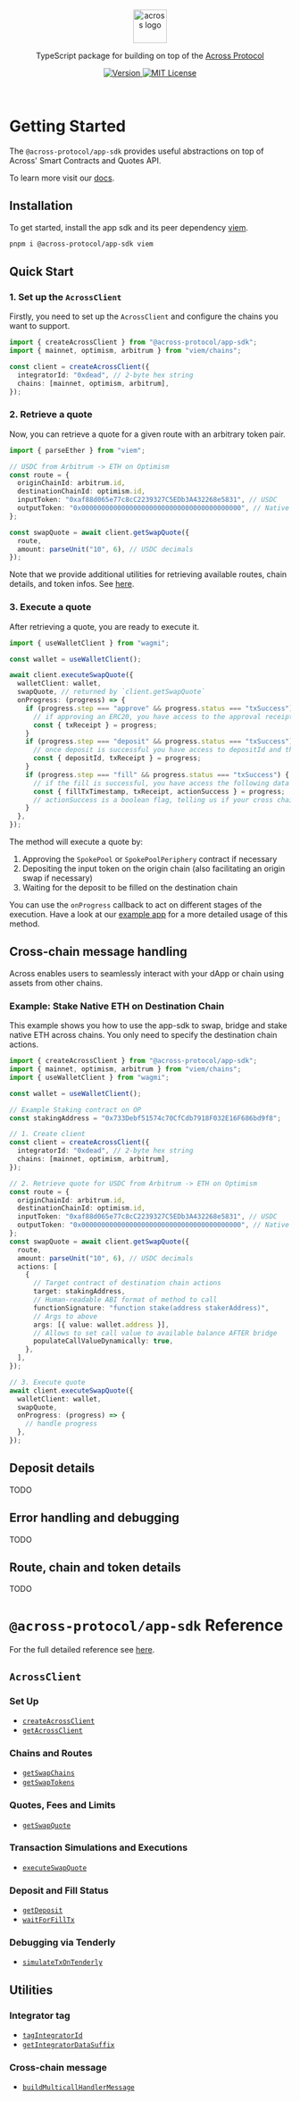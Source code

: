 <br/>

<p align="center">
  <a href="https://across.to">
      <picture>
        <source media="(prefers-color-scheme: dark)" srcset="https://raw.githubusercontent.com/across-protocol/toolkit/refs/heads/master/.github/across-logo-dark.png">
        <img alt="across logo" src="https://raw.githubusercontent.com/across-protocol/toolkit/refs/heads/master/.github/across-logo-light.png" width="auto" height="60">
      </picture>
</a>
</p>

<p align="center">
  TypeScript package for building on top of the <a href="https://across.to">Across Protocol</a>
<p>

<p align="center">
  <a href="https://www.npmjs.com/package/@across-protocol/app-sdk">
    <picture>
      <source media="(prefers-color-scheme: dark)" srcset="https://img.shields.io/npm/v/@across-protocol/app-sdk?colorA=21262d&colorB=21262d&style=flat">
      <img src="https://img.shields.io/npm/v/@across-protocol/app-sdk?colorA=f6f8fa&colorB=f6f8fa&style=flat" alt="Version">
    </picture>
  </a>
  <a href="https://github.com/across-protocol/toolkit/blob/master/LICENSE">
    <picture>
      <source media="(prefers-color-scheme: dark)" srcset="https://img.shields.io/badge/license-AGPL-21262d?style=flat">
      <img src="https://img.shields.io/badge/license-AGPL-f6f8fa?style=flat" alt="MIT License">
    </picture>
  </a>
</p>

<br>

# Getting Started

The `@across-protocol/app-sdk` provides useful abstractions on top of Across' Smart Contracts and Quotes API.

To learn more visit our [docs](https://docs.across.to/).

## Installation

To get started, install the app sdk and its peer dependency [viem](https://viem.sh/).

```bash
pnpm i @across-protocol/app-sdk viem
```

## Quick Start

### 1. Set up the `AcrossClient`

Firstly, you need to set up the `AcrossClient` and configure the chains you want to support.

```ts
import { createAcrossClient } from "@across-protocol/app-sdk";
import { mainnet, optimism, arbitrum } from "viem/chains";

const client = createAcrossClient({
  integratorId: "0xdead", // 2-byte hex string
  chains: [mainnet, optimism, arbitrum],
});
```

### 2. Retrieve a quote

Now, you can retrieve a quote for a given route with an arbitrary token pair.

```ts
import { parseEther } from "viem";

// USDC from Arbitrum -> ETH on Optimism
const route = {
  originChainId: arbitrum.id,
  destinationChainId: optimism.id,
  inputToken: "0xaf88d065e77c8cC2239327C5EDb3A432268e5831", // USDC
  outputToken: "0x0000000000000000000000000000000000000000", // Native ETH
};

const swapQuote = await client.getSwapQuote({
  route,
  amount: parseUnit("10", 6), // USDC decimals
});
```

Note that we provide additional utilities for retrieving available routes, chain details, and token infos.
See [here](#chains-and-routes).

### 3. Execute a quote

After retrieving a quote, you are ready to execute it.

```ts
import { useWalletClient } from "wagmi";

const wallet = useWalletClient();

await client.executeSwapQuote({
  walletClient: wallet,
  swapQuote, // returned by `client.getSwapQuote`
  onProgress: (progress) => {
    if (progress.step === "approve" && progress.status === "txSuccess") {
      // if approving an ERC20, you have access to the approval receipt
      const { txReceipt } = progress;
    }
    if (progress.step === "deposit" && progress.status === "txSuccess") {
      // once deposit is successful you have access to depositId and the receipt
      const { depositId, txReceipt } = progress;
    }
    if (progress.step === "fill" && progress.status === "txSuccess") {
      // if the fill is successful, you have access the following data
      const { fillTxTimestamp, txReceipt, actionSuccess } = progress;
      // actionSuccess is a boolean flag, telling us if your cross chain messages were successful
    }
  },
});
```

The method will execute a quote by:

1. Approving the `SpokePool` or `SpokePoolPeriphery` contract if necessary
2. Depositing the input token on the origin chain (also facilitating an origin swap if necessary)
3. Waiting for the deposit to be filled on the destination chain

You can use the `onProgress` callback to act on different stages of the execution.
Have a look at our [example app](../../apps/example) for a more detailed usage of this method.

## Cross-chain message handling

Across enables users to seamlessly interact with your dApp or chain using assets from other chains.

### Example: Stake Native ETH on Destination Chain

This example shows you how to use the app-sdk to swap, bridge and stake native ETH across chains.
You only need to specify the destination chain actions.

```ts
import { createAcrossClient } from "@across-protocol/app-sdk";
import { mainnet, optimism, arbitrum } from "viem/chains";
import { useWalletClient } from "wagmi";

const wallet = useWalletClient();

// Example Staking contract on OP
const stakingAddress = "0x733Debf51574c70CfCdb7918F032E16F686bd9f8";

// 1. Create client
const client = createAcrossClient({
  integratorId: "0xdead", // 2-byte hex string
  chains: [mainnet, optimism, arbitrum],
});

// 2. Retrieve quote for USDC from Arbitrum -> ETH on Optimism
const route = {
  originChainId: arbitrum.id,
  destinationChainId: optimism.id,
  inputToken: "0xaf88d065e77c8cC2239327C5EDb3A432268e5831", // USDC
  outputToken: "0x0000000000000000000000000000000000000000", // Native ETH
};
const swapQuote = await client.getSwapQuote({
  route,
  amount: parseUnit("10", 6), // USDC decimals
  actions: [
    {
      // Target contract of destination chain actions
      target: stakingAddress,
      // Human-readable ABI format of method to call
      functionSignature: "function stake(address stakerAddress)",
      // Args to above
      args: [{ value: wallet.address }],
      // Allows to set call value to available balance AFTER bridge
      populateCallValueDynamically: true,
    },
  ],
});

// 3. Execute quote
await client.executeSwapQuote({
  walletClient: wallet,
  swapQuote,
  onProgress: (progress) => {
    // handle progress
  },
});
```

## Deposit details

TODO

## Error handling and debugging

TODO

## Route, chain and token details

TODO

# `@across-protocol/app-sdk` Reference

For the full detailed reference see [here](./docs/README.md).

## `AcrossClient`

### Set Up

- [`createAcrossClient`](./docs/functions/createAcrossClient.md)
- [`getAcrossClient`](./docs/functions/getAcrossClient.md)

### Chains and Routes

- [`getSwapChains`](./docs/classes/AcrossClient.md#getswapchains)
- [`getSwapTokens`](./docs/classes/AcrossClient.md#getswaptokens)

### Quotes, Fees and Limits

- [`getSwapQuote`](./docs/classes/AcrossClient.md#getswapquote)

### Transaction Simulations and Executions

- [`executeSwapQuote`](./docs/classes/AcrossClient.md#executeswapquote)

### Deposit and Fill Status

- [`getDeposit`](./docs/classes/AcrossClient.md#getdeposit)
- [`waitForFillTx`](./docs/classes/AcrossClient.md#waitforfilltx)

### Debugging via Tenderly

- [`simulateTxOnTenderly`](./docs/classes/AcrossClient.md#simulatetxontenderly)

## Utilities

### Integrator tag

- [`tagIntegratorId`](./docs/functions/tagIntegratorId.md)
- [`getIntegratorDataSuffix`](./docs/functions/getIntegratorDataSuffix.md)

### Cross-chain message

- [`buildMulticallHandlerMessage`](./docs/functions/buildMulticallHandlerMessage.md)
